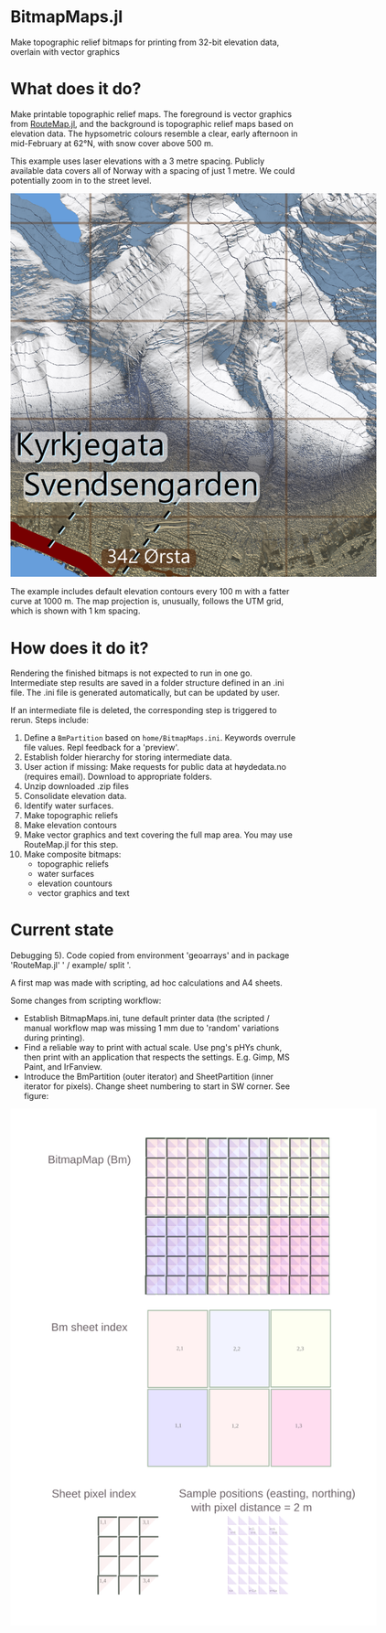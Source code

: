 # BitmapMaps.jl
Make topographic relief bitmaps for printing from 32-bit elevation data, overlain with vector graphics


# What does it do?

Make printable topographic relief maps. The foreground is vector graphics from [RouteMap.jl](https://github.com/hustf/RouteMap.jl),
and the background is topographic relief maps based on elevation data. The hypsometric colours resemble a clear, early afternoon in 
mid-February at 62°N, with snow cover above 500 m.

This example uses laser elevations with a 3 metre spacing. Publicly available data covers all of Norway with a spacing of just 1 metre.
We could potentially zoom in to the street level.

<img src="resource/bitmap_detail.png" alt = "resource/bitmap_detail.png" style="display: inline-block; margin: 0 auto; max-width: 640px">

The example includes default elevation contours every 100 m with a fatter curve at 1000 m. The map projection is, unusually, follows the UTM grid, which is shown with 1 km spacing.

# How does it do it?

Rendering the finished bitmaps is not expected to run in one go. Intermediate step results are saved in a folder structure defined in an .ini file. The .ini file is generated automatically, but can be updated by user.

If an intermediate file is deleted, the corresponding step is triggered to rerun.
Steps include:

1) Define a `BmPartition` based on `home/BitmapMaps.ini`. Keywords overrule file values. Repl feedback for a 'preview'.
2) Establish folder hierarchy for storing intermediate data.
3) User action if missing: Make requests for public data at høydedata.no (requires email). Download to appropriate folders.
4) Unzip downloaded .zip files
5) Consolidate elevation data.
6) Identify water surfaces.
7) Make topographic reliefs
8) Make elevation contours
9) Make vector graphics and text covering the full map area. You may use RouteMap.jl for this step.
10) Make composite bitmaps: 
    - topographic reliefs 
    - water surfaces
    - elevation countours 
    - vector graphics and text

# Current state
Debugging 5). Code copied from environment 'geoarrays' and in package 'RouteMap.jl' ' / example/ split '.

A first map was made with scripting, ad hoc calculations and A4 sheets.

Some changes from scripting workflow:

- Establish BitmapMaps.ini, tune default printer data (the scripted / manual workflow map was missing 1 mm due to 'random' variations during printing).
- Find a reliable way to print with actual scale. Use png's pHYs chunk, then print with an application that respects the settings. E.g. Gimp, MS Paint, and IrFanview.
- Introduce the BmPartition (outer iterator) and SheetPartition (inner iterator for pixels). Change sheet numbering to start in SW corner. See figure:

<img src="resource/map_sheet_utm_pix.svg" alt = "resource/map_sheet_utm_pix.svg" style="display: inline-block; margin: 0 auto; max-width: 640px">